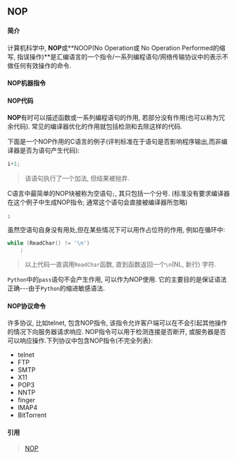 ## NOP

#### 简介

计算机科学中, **NOP**或**NOOP(No Operation或 No Operation Performed的缩写, 指误操作)**是汇编语言的一个指令/一系列编程语句/网络传输协议中的表示不做任何有效操作的命令.

#### NOP机器指令

#### NOP代码

**NOP**有时可以描述函数或一系列编程语句的作用, 若部分没有作用(也可以称为冗余代码). 常见的编译器优化的作用就包括检测和去除这样的代码.

下面是一个NOP作用的C语言的例子(评判标准在于语句是否影响程序输出,而非编译器是否为语句产生代码):

```c
i+1;
```

> 该语句执行了一个加法, 但结果被抛弃.

C语言中最简单的NOP块被称为空语句`;`, 其只包括一个分号. (标准没有要求编译器在这个例子中生成NOP指令; 通常这个语句会直接被编译器所忽略)

```
;
```

虽然空语句自身没有用处,但在某些情况下可以用作占位符的作用, 例如在循环中:

```c
while (ReadChar() != '\n')
    ;
```

> 以上代码一直调用`ReadChar`函数, 直到函数返回一个`\n`(NL, 新行) 字符.

`Python`中的`pass`语句不会产生作用, 可以作为NOP使用. 它的主要目的是保证语法正确---由于`Python`的缩进敏感语法.

#### NOP协议命令

许多协议, 比如telnet, 包含NOP指令, 该指令允许客户端可以在不会引起其他操作的情况下向服务器请求响应. NOP指令可以用于检测连接是否断开, 或服务器是否可以响应操作.下列协议中包含NOP指令(不完全列表):

- telnet
- FTP
- SMTP
- X11
- POP3
- NNTP
- finger
- IMAP4
- BitTorrent

#### 引用

> [NOP](https://zh.wikipedia.org/wiki/NOP)